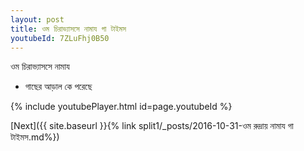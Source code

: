 ```yaml
---
layout: post
title: ওম চিরাভ্যাসসে নামায গা টাইমস
youtubeId: 7ZLuFhj0B50
---
```

 
 
 ওম চিরাভ্যাসসে নামায  
 
 -  গাছের আড়াল কে পরেছে 
 
  
 
  
 
 
 
 
 
 


{% include youtubePlayer.html id=page.youtubeId %}
 
[Next]({{ site.baseurl }}{% link  split1/_posts/2016-10-31-ওম রুদ্রায় নামায গা টাইমস.md%})
 

